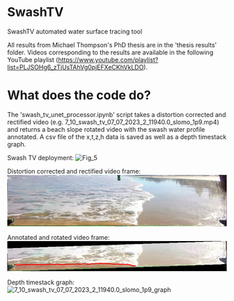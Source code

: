 # SwashTV
SwashTV automated water surface tracing tool

All results from Michael Thompson's PhD thesis are in the 'thesis results' folder. Videos corresponding to the results are available in the following YouTube playlist (https://www.youtube.com/playlist?list=PLJSOHg6_zTjUsTAhVg0pjEFXeCKhVkLDO).

# What does the code do?
The 'swash_tv_unet_processor.ipynb' script takes a distortion corrected and rectified video (e.g. 7_10_swash_tv_07_07_2023_2_11940.0_slomo_1p9.mp4) and returns a beach slope rotated video with the swash water profile annotated. A csv file of the x,t,z,h data is saved as well as a depth timestack graph.

Swash TV deployment:
![Fig_5](https://github.com/mikeyt120/SwashTV/blob/main/Fig_5.jpg)

Distortion corrected and rectified video frame:
![Fig_6_flip](https://github.com/mikeyt120/SwashTV/blob/main/Fig_6_flip.png)

Annotated and rotated video frame:
![Fig_8](https://github.com/mikeyt120/SwashTV/blob/main/Fig_8.png)

Depth timestack graph:
![7_10_swash_tv_07_07_2023_2_11940.0_slomo_1p9_graph](https://github.com/mikeyt120/SwashTV/blob/main/7_10_swash_tv_07_07_2023_2_11940.0_slomo_1p9_graph.png)
